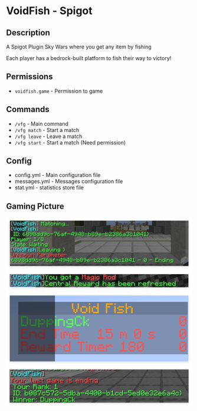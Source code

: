 # VoidFish - Spigot

## Description
A Spigot Plugin Sky Wars where you get any item by fishing

Each player has a bedrock-built platform to fish their way to victory!

## Permissions
- `voidfish.game` - Permission to game

## Commands
- `/vfg` - Main command
- `/vfg match` - Start a match
- `/vfg leave` - Leave a match
- `/vfg start` - Start a match (Need permission)

## Config
- config.yml - Main configuration file
- messages.yml - Messages configuration file
- stat.yml - statistics store file

## Gaming Picture
![Gaming Picture](img/matching.png)
![Gaming Picture](img/gaming.png)
![Gaming Picture](img/scoreboard.png)
![Gaming Picture](img/ending.png)



